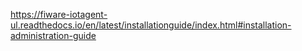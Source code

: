 https://fiware-iotagent-ul.readthedocs.io/en/latest/installationguide/index.html#installation-administration-guide

